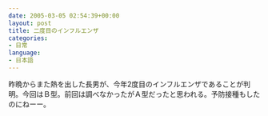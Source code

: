 ```yaml
---
date: 2005-03-05 02:54:39+00:00
layout: post
title: 二度目のインフルエンザ
categories:
- 日常
language:
- 日本語
---
```


昨晩からまた熱を出した長男が、今年2度目のインフルエンザであることが判明。今回はＢ型。前回は調べなかったがＡ型だったと思われる。予防接種もしたのにねーー。
